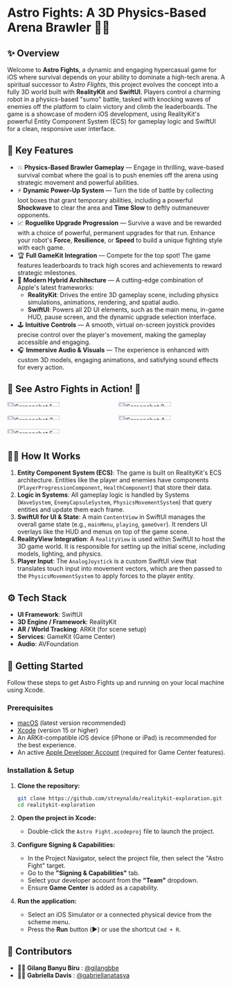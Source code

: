 # Astro Fights: A 3D Physics-Based Arena Brawler 🤖💥

## ✨ Overview
Welcome to **Astro Fights**, a dynamic and engaging hypercasual game for iOS where survival depends on your ability to dominate a high-tech arena. A spiritual successor to *Astro Flights*, this project evolves the concept into a fully 3D world built with **RealityKit** and **SwiftUI**. Players control a charming robot in a physics-based "sumo" battle, tasked with knocking waves of enemies off the platform to claim victory and climb the leaderboards.
The game is a showcase of modern iOS development, using RealityKit's powerful Entity Component System (ECS) for gameplay logic and SwiftUI for a clean, responsive user interface.

## 🔋 Key Features
  * 💥 **Physics-Based Brawler Gameplay** — Engage in thrilling, wave-based survival combat where the goal is to push enemies off the arena using strategic movement and powerful abilities.
  * ⚡️ **Dynamic Power-Up System** — Turn the tide of battle by collecting loot boxes that grant temporary abilities, including a powerful **Shockwave** to clear the area and **Time Slow** to deftly outmaneuver opponents.
  * 📈 **Roguelike Upgrade Progression** — Survive a wave and be rewarded with a choice of powerful, permanent upgrades for that run. Enhance your robot's **Force**, **Resilience**, or **Speed** to build a unique fighting style with each game.
  * 🏆 **Full GameKit Integration** — Compete for the top spot\! The game features leaderboards to track high scores and achievements to reward strategic milestones.
  * 🎨 **Modern Hybrid Architecture** — A cutting-edge combination of Apple's latest frameworks:
      * **RealityKit**: Drives the entire 3D gameplay scene, including physics simulations, animations, rendering, and spatial audio.
      * **SwiftUI**: Powers all 2D UI elements, such as the main menu, in-game HUD, pause screen, and the dynamic upgrade selection interface.
  * 🕹️ **Intuitive Controls** — A smooth, virtual on-screen joystick provides precise control over the player's movement, making the gameplay accessible and engaging.
  * 🎧 **Immersive Audio & Visuals** — The experience is enhanced with custom 3D models, engaging animations, and satisfying sound effects for every action.

## 🌟 See Astro Fights in Action\! 📸
<div style="display: grid; grid-template-columns: repeat(2, 1fr); gap: 10px;">
    <img src="https://drive.google.com/uc?id=------" alt="Screenshot 1" style="width: 70%;"/>
    <img src="https://drive.google.com/uc?id=------" alt="Screenshot 2" style="width: 70%;"/>
    <img src="https://drive.google.com/uc?id=------" alt="Screenshot 3" style="width: 70%;"/>
    <img src="https://drive.google.com/uc?id=------" alt="Screenshot 4" style="width: 70%;"/>
    <img src="https://drive.google.com/uc?id=------" alt="Screenshot 5" style="width: 70%;"/>
</div>

## 🧑‍💻 How It Works
1.  **Entity Component System (ECS)**: The game is built on RealityKit's ECS architecture. Entities like the player and enemies have components (`PlayerProgressionComponent`, `HealthComponent`) that store their data.
2.  **Logic in Systems**: All gameplay logic is handled by Systems (`WaveSystem`, `EnemyCapsuleSystem`, `PhysicsMovementSystem`) that query entities and update them each frame.
3.  **SwiftUI for UI & State**: A main `ContentView` in SwiftUI manages the overall game state (e.g., `mainMenu`, `playing`, `gameOver`). It renders UI overlays like the HUD and menus on top of the game scene.
4.  **RealityView Integration**: A `RealityView` is used within SwiftUI to host the 3D game world. It is responsible for setting up the initial scene, including models, lighting, and physics.
5.  **Player Input**: The `AnalogJoystick` is a custom SwiftUI view that translates touch input into movement vectors, which are then passed to the `PhysicsMovementSystem` to apply forces to the player entity.

## ⚙️ Tech Stack
  * **UI Framework**: SwiftUI
  * **3D Engine / Framework**: RealityKit
  * **AR / World Tracking**: ARKit (for scene setup)
  * **Services**: GameKit (Game Center)
  * **Audio**: AVFoundation

## 🚀 Getting Started
Follow these steps to get Astro Fights up and running on your local machine using Xcode.

### Prerequisites
  * [macOS](https://www.google.com/search?q=https://www.apple.com/macos/) (latest version recommended)
  * [Xcode](https://developer.apple.com/xcode/) (version 15 or higher)
  * An ARKit-compatible iOS device (iPhone or iPad) is recommended for the best experience.
  * An active [Apple Developer Account](https://developer.apple.com/programs/enroll/) (required for Game Center features).

### Installation & Setup
1.  **Clone the repository:**
    ```bash
    git clone https://github.com/streynaldo/realitykit-exploration.git
    cd realitykit-exploration
    ```

2.  **Open the project in Xcode:**
      * Double-click the `Astro Fight.xcodeproj` file to launch the project.

3.  **Configure Signing & Capabilities:**
      * In the Project Navigator, select the project file, then select the "Astro Fight" target.
      * Go to the **"Signing & Capabilities"** tab.
      * Select your developer account from the **"Team"** dropdown.
      * Ensure **Game Center** is added as a capability.

4.  **Run the application:**
      * Select an iOS Simulator or a connected physical device from the scheme menu.
      * Press the **Run** button (▶︎) or use the shortcut `Cmd + R`.

## 🤝 Contributors
  * 🧑‍💻 **Gilang Banyu Biru** : [@gilangbbe](https://github.com/gilangbbe)
  * 👩‍💻 **Gabriella Davis** : [@gabriellanatasya](https://github.com/gabriellanatasya)

